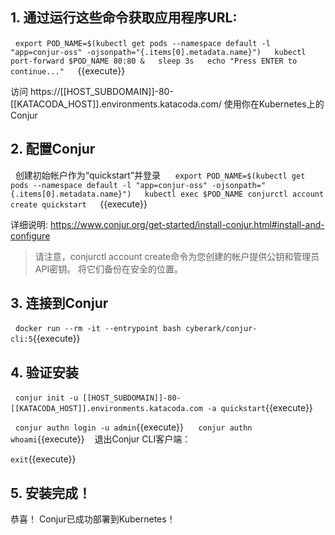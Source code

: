 ## 1. 通过运行这些命令获取应用程序URL:
  `export POD_NAME=$(kubectl get pods --namespace default -l "app=conjur-oss" -ojsonpath="{.items[0].metadata.name}")
  kubectl port-forward $POD_NAME 80:80 &
  sleep 3s
  echo "Press ENTER to continue..."
  `{{execute}}

访问 https://[[HOST_SUBDOMAIN]]-80-[[KATACODA_HOST]].environments.katacoda.com/ 使用你在Kubernetes上的Conjur

## 2. 配置Conjur
  创建初始帐户作为“quickstart”并登录
  
  `export POD_NAME=$(kubectl get pods --namespace default -l "app=conjur-oss" -ojsonpath="{.items[0].metadata.name}")
  kubectl exec $POD_NAME conjurctl account create quickstart
  `{{execute}}

详细说明: https://www.conjur.org/get-started/install-conjur.html#install-and-configure

>请注意，conjurctl account create命令为您创建的帐户提供公钥和管理员API密钥。
>将它们备份在安全的位置。

## 3. 连接到Conjur

  `docker run --rm -it --entrypoint bash cyberark/conjur-cli:5`{{execute}}

## 4. 验证安装
  `conjur init -u [[HOST_SUBDOMAIN]]-80-[[KATACODA_HOST]].environments.katacoda.com -a quickstart`{{execute}}

  `conjur authn login -u admin`{{execute}}
  
  `conjur authn whoami`{{execute}}
  
退出Conjur CLI客户端：

`exit`{{execute}}

## 5. 安装完成！

恭喜！ Conjur已成功部署到Kubernetes！
